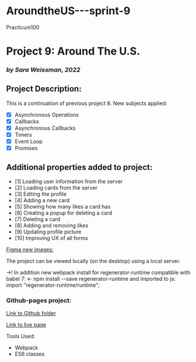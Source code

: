 # AroundtheUS---sprint-9
Practicum100
# Project 9: Around The U.S.
### *by Sara Weissman, 2022*

## Project Description:
This is a continuation of previous project 8. New subjects applied: 

- [x] Asynchronous Operations
- [x] Callbacks
- [x] Asynchronous Callbacks
- [x] Timers
- [x] Event Loop
- [x] Promises

## Additional properties added to project:
- [1] Loading user information from the server
- [2] Loading cards from the server
- [3] Editing the profile
- [4] Adding a new card
- [5] Showing how many likes a card has
- [6] Creating a popup for deleting a card
- [7] Deleting a card
- [8] Adding and removing likes 
- [9] Updating profile picture
- [10] Improving UX of all forms


[Figma new images:](https://www.figma.com/file/xQVeb8gprjukPVKXiLXS5T/Sprint-9%3A-Applied-JavaScript?node-id=0%3A1)

The project can be viewed locally (on the desktop) using a local server.

->! In addition new webpack install for regenerator-runtime compatible with babel 7: <-
npm install --save regenerator-runtime
and imported to js: import "regenerator-runtime/runtime";


### Github-pages project:

[Link to Github folder](https://github.com/SaraW011/Around-the-US---Sprint-9)

[Link to live page](https://saraw011.github.io/Around-the-US---Sprint-9/)

Tools Used:
* Webpack
* ES6 classes
